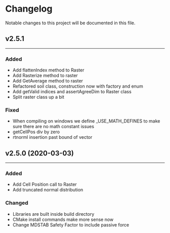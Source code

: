# Changelog

Notable changes to this project will be documented in this file.

## v2.5.1
---
### Added

- Add flattenIndex method to Raster
- Add Rasterize method to raster
- Add GetAverage method to raster
- Refactored soil class, construction now with factory and enum
- Add getValid indices and assertAgreeDim to Raster class
- Split raster class up a bit

### Fixed

- When compiling on windows we define _USE_MATH_DEFINES to make sure there are no math constant issues
- getCellPos div by zero
- rtnorml insertion past bound of vector

## v2.5.0 (2020-03-03)
---

### Added

- Add Cell Position call to Raster
- Add truncated normal distribution

### Changed

- Libraries are built inside build directory
- CMake install commands make more sense now
- Change MDSTAB Safety Factor to include passive force

